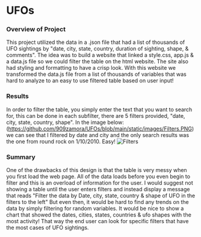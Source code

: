 # UFOs

### Overview of Project
This project utilized the data in a .json file that had a list of thousands of UFO sightings by "date, city, state, country, duration of sighting, shape, & comments". The idea was to build a website that linked a style.css, app.js & a data.js file so we could filter the table on the html website. The site also had styling and formatting to have a crisp look. With this website we transformed the data.js file from a list of thousands of variables that was hard to analyze to an easy to use filtered table based on user input!


### Results
In order to filter the table, you simply enter the text that you want to search for, this can be done in each subfilter, there are 5 filters provided, "date, city, state, country, shape". In the image below: (https://github.com/909zamora/UFOs/blob/main/static/images/Filters.PNG) we can see that I filtered by date and city and the only search results was the one from round rock on 1/10/2010. Easy!
![Filters](https://user-images.githubusercontent.com/80786853/134725139-093a66fa-06ef-4f9f-901e-48bd7bdc8ce0.PNG)



### Summary
One of the drawbacks of this design is that the table is very messy when you first load the web page. All of the data loads before you even begin to filter and this is an overload of information for the user. I would suggest not showing a table until the user enters filters and instead display a message that reads "Filter the data by Date, city, state, country & shape of UFO in the filters to the left" But even then, it would be hard to find any trends on the data by simply filtering for random variables. It would be nice to show a chart that showed the dates, cities, states, countries & ufo shapes with the most activity! That way the end user can look for specific filters that have the most cases of UFO sightings. 


